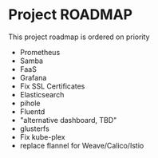 # Project ROADMAP
This project roadmap is ordered on priority

* Prometheus 
* Samba
* FaaS
* Grafana
* Fix SSL Certificates
* Elasticsearch
* pihole
* Fluentd
* "alternative dashboard, TBD"
* glusterfs
* Fix kube-plex
* replace flannel for Weave/Calico/Istio
